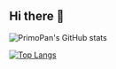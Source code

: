 ## Hi there 👋

<!--
**PrimoPan/PrimoPan** is a ✨ _special_ ✨ repository because its `README.md` (this file) appears on your GitHub profile.

Here are some ideas to get you started:

- 🔭 I’m currently working on ...
- 🌱 I’m currently learning ...
- 👯 I’m looking to collaborate on ...
- 🤔 I’m looking for help with ...
- 💬 Ask me about ...
- 📫 How to reach me: ...
- 😄 Pronouns: ...
- ⚡ Fun fact: ...
-->
![PrimoPan's GitHub stats](https://github-readme-stats.vercel.app/api?username=PrimoPan&show_icons=true&theme=radical)

[![Top Langs](https://github-readme-stats.vercel.app/api/top-langs/?username=PrimoPan&layout=compact&hide=html)](https://github.com/anuraghazra/github-readme-stats)

